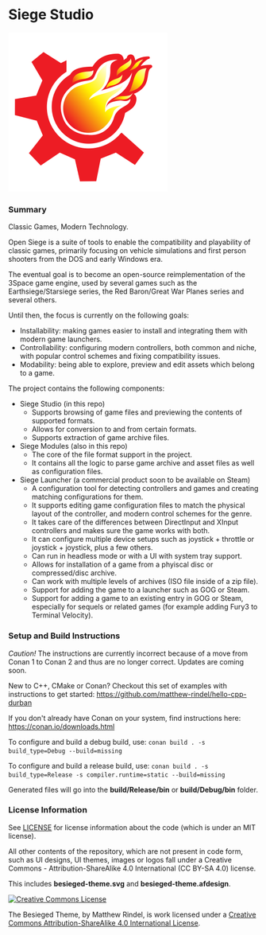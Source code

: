 # Siege Studio

<img height="320" width="320" src="logo/logo.svg" alt="Open Siege logo" />

### Summary

Classic Games, Modern Technology.

Open Siege is a suite of tools to enable the compatibility and playability of classic games, primarily focusing on vehicle simulations and first person shooters from the DOS and early Windows era.

The eventual goal is to become an open-source reimplementation of the 3Space game engine, used by several games such as the Earthsiege/Starsiege series, the Red Baron/Great War Planes series and several others.

Until then, the focus is currently on the following goals:
* Installability: making games easier to install and integrating them with modern game launchers.
* Controllability: configuring modern controllers, both common and niche, with popular control schemes and fixing compatibility issues.
* Modability: being able to explore, preview and edit assets which belong to a game.

The project contains the following components:
* Siege Studio (in this repo)
  * Supports browsing of game files and previewing the contents of supported formats.
  * Allows for conversion to and from certain formats.
  * Supports extraction of game archive files.
* Siege Modules (also in this repo)
  * The core of the file format support in the project. 
  * It contains all the logic to parse game archive and asset files as well as configuration files.
* Siege Launcher (a commercial product soon to be available on Steam)
  * A configuration tool for detecting controllers and games and creating matching configurations for them.
  * It supports editing game configuration files to match the physical layout of the controller, and modern control schemes for the genre.
  * It takes care of the differences between DirectInput and XInput controllers and makes sure the game works with both.
  * It can configure multiple device setups such as joystick + throttle or joystick + joystick, plus a few others.
  * Can run in headless mode or with a UI with system tray support.
  * Allows for installation of a game from a phyiscal disc or compressed/disc archive.
  * Can work with multiple levels of archives (ISO file inside of a zip file).
  * Support for adding the game to a launcher such as GOG or Steam.
  * Support for adding a game to an existing entry in GOG or Steam, especially for sequels or related games (for example adding Fury3 to Terminal Velocity).


### Setup and Build Instructions

_Caution!_ The instructions are currently incorrect because of a move from Conan 1 to Conan 2 and thus are no longer correct.
Updates are coming soon.

New to C++, CMake or Conan? Checkout this set of examples with instructions to get started: https://github.com/matthew-rindel/hello-cpp-durban

If you don't already have Conan on your system, find instructions here: https://conan.io/downloads.html

To configure and build a debug build, use:
```conan build . -s build_type=Debug --build=missing```

To configure and build a release build, use:
```conan build . -s build_type=Release -s compiler.runtime=static --build=missing```

Generated files will go into the **build/Release/bin** or **build/Debug/bin** folder.

### License Information

See [LICENSE](LICENSE) for license information about the code (which is under an MIT license).

All other contents of the repository, which are not present in code form, such as UI designs, UI themes, images or logos fall under a Creative Commons - Attribution-ShareAlike 4.0 International (CC BY-SA 4.0) license.

This includes **besieged-theme.svg** and **besieged-theme.afdesign**.

<a rel="license" href="http://creativecommons.org/licenses/by-sa/4.0/"><img alt="Creative Commons License" style="border-width:0" src="https://i.creativecommons.org/l/by-sa/4.0/88x31.png" /></a>

The Besieged Theme, by Matthew Rindel, is work licensed under a <a rel="license" href="http://creativecommons.org/licenses/by-sa/4.0/">Creative Commons Attribution-ShareAlike 4.0 International License</a>.
